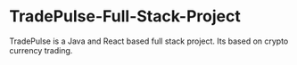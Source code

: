 # TradePulse-Full-Stack-Project
TradePulse is a Java and React based full stack project. Its based on crypto currency trading. 
